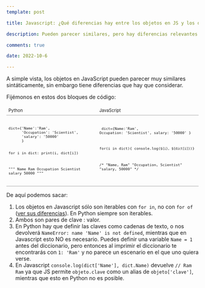 ```yaml
---
template: post

title: Javascript: ¿Qué diferencias hay entre los objetos en JS y los diccionarios en Python?

description: Pueden parecer similares, pero hay diferencias relevantes entre ellos.

comments: true

date: 2022-10-6

---
```

<link rel="stylesheet" href="https://cdn.jsdelivr.net/gh/highlightjs/cdn-release@11.6.0/build/styles/default.min.css">
<script src="https://cdn.jsdelivr.net/gh/highlightjs/cdn-release@11.6.0/build/highlight.min.js"></script>
<script>hljs.highlightAll();</script>


<style>
  th, tr {border-bottom: 1px solid darkgrey;}
  td {padding: 0.5em;}
  table {font-size: 0.8em;}
</style>


A simple vista, los objetos en JavaScript pueden parecer muy similares sintáticamente, sin embargo tiene diferencias que hay que considerar.

Fijémonos en estos dos bloques de código:


<table>
  <thead>
    <tr>
      <td>Python</td>
      <td>JavaScript</td>
    </tr>    
  </thead>
  <tbody>
    <tr>
      <td><pre><code class="language-python">
dict={'Name':'Ram',
      'Occupation': 'Scientist',
      'salary': '50000'
      }
         
for i in dict:
    print(i, dict[i])

"""
Name Ram
Occupation Scientist
salary 50000
"""
      </code></pre></td>
      <td><pre><code class="language-javascript">
dict={Name:'Ram',
      Occupation: 'Scientist',
      salary: '50000'
      }

for(i in dict){
  console.log(`${i}, ${dict[i]}`)}

/*
"Name, Ram"
"Occupation, Scientist"
"salary, 50000"
*/
      </code></pre></td>
    </tr>   
  </tbody>
</table>


De aquí podemos sacar:

1. Los objetos en Javascript sólo son iterables con `for in`, no con `for of` ([ver sus diferencias](https://iagovar.com/javascript/javascript-for-in-for-of-loops)). En Python siempre son iterables.
2. Ambos son pares de clave : valor.
3. En Python hay que definir las claves como cadenas de texto, o nos devolverá `NameError: name 'Name' is not defined`, mientras que en Javascript esto NO es necesario. Puedes definir una variable `Name = 1` antes del diccionario, pero entonces al imprimir el diccionario te encontrarás con `1: 'Ram'` y no parece un escenario en el que uno quiera verse.
4. En Javascript `console.log(dict['Name'], dict.Name)` devuelve `// Ram Ram` ya que JS permite `objeto.clave` como un alias de `objeto['clave']`, mientras que esto en Python no es posible.


